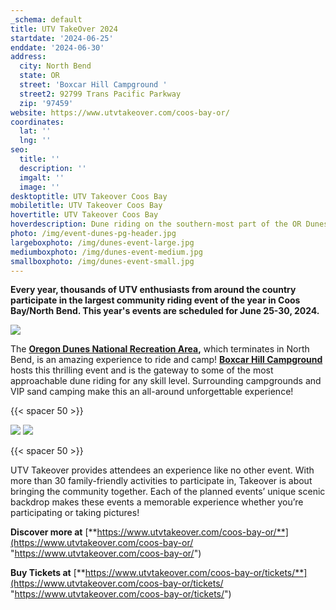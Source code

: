 ```yaml
---
_schema: default
title: UTV TakeOver 2024
startdate: '2024-06-25'
enddate: '2024-06-30'
address:
  city: North Bend
  state: OR
  street: 'Boxcar Hill Campground '
  street2: 92799 Trans Pacific Parkway
  zip: '97459'
website: https://www.utvtakeover.com/coos-bay-or/
coordinates:
  lat: ''
  lng: ''
seo:
  title: ''
  description: ''
  imgalt: ''
  image: ''
desktoptitle: UTV Takeover Coos Bay
mobiletitle: UTV Takeover Coos Bay
hovertitle: UTV Takeover Coos Bay
hoverdescription: Dune riding on the southern-most part of the OR Dunes Recreation Area!
photo: /img/event-dunes-pg-header.jpg
largeboxphoto: /img/dunes-event-large.jpg
mediumboxphoto: /img/dunes-event-medium.jpg
smallboxphoto: /img/dunes-event-small.jpg
---
```

**Every year, thousands of UTV enthusiasts from around the country participate in the largest community riding event of the year in Coos Bay/North Bend. This year's events are scheduled for June 25-30, 2024.**

![](/img/utv-takeover-2023-tour-logo-500px.png)

The [**Oregon Dunes National Recreation Area**](/untamed-dunes/)**,** which terminates in North Bend, is an amazing experience to ride and camp! [**Boxcar Hill Campground**](https://boxcarhilloregon.com/) hosts this thrilling event and is the gateway to some of the most approachable dune riding for any skill level. Surrounding campgrounds and VIP sand camping make this an all-around unforgettable experience!

{{< spacer 50 >}}

![](/img/crushing-it-utv-cb.jpeg) ![](/img/digger-utv-cb.jpeg)

{{< spacer 50 >}}

UTV Takeover provides attendees an experience like no other event. With more than 30 family-friendly activities to participate in, Takeover is about bringing the community together. Each of the planned events’ unique scenic backdrop makes these events a memorable experience whether you’re participating or taking pictures!

**Discover more at** [**https://www.utvtakeover.com/coos-bay-or/**](https://www.utvtakeover.com/coos-bay-or/ "https://www.utvtakeover.com/coos-bay-or/")

**Buy Tickets at** [**https://www.utvtakeover.com/coos-bay-or/tickets/**](https://www.utvtakeover.com/coos-bay-or/tickets/ "https://www.utvtakeover.com/coos-bay-or/tickets/")